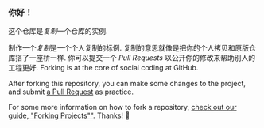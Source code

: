 ### 你好！

这个仓库是*复制*一个仓库的实例.

制作一个*复制*是一个个人复制的标例. 复制的意思就像是把你的个人拷贝和原版仓库搭了一座桥一样. 你可以提交一个 *Pull Requests* 以公开你的修改来帮助别人的工程更好. Forking is at the core of social coding at GitHub.

After forking this repository, you can make some changes to the project, and submit [a Pull Request](https://github.com/octocat/Spoon-Knife/pulls) as practice.

For some more information on how to fork a repository, [check out our guide, "Forking Projects""](http://guides.github.com/overviews/forking/). Thanks! :sparkling_heart:
